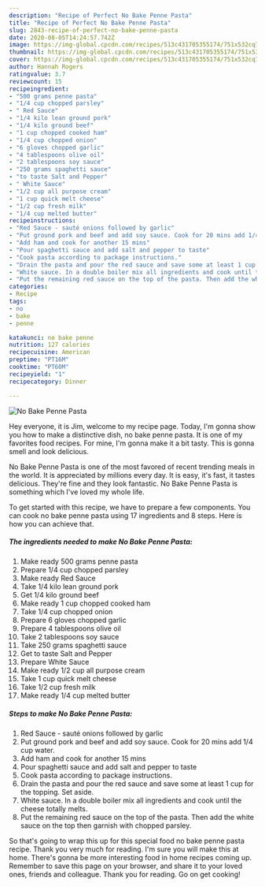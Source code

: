 ```yaml
---
description: "Recipe of Perfect No Bake Penne Pasta"
title: "Recipe of Perfect No Bake Penne Pasta"
slug: 2843-recipe-of-perfect-no-bake-penne-pasta
date: 2020-08-05T14:24:57.742Z
image: https://img-global.cpcdn.com/recipes/513c431705355174/751x532cq70/no-bake-penne-pasta-recipe-main-photo.jpg
thumbnail: https://img-global.cpcdn.com/recipes/513c431705355174/751x532cq70/no-bake-penne-pasta-recipe-main-photo.jpg
cover: https://img-global.cpcdn.com/recipes/513c431705355174/751x532cq70/no-bake-penne-pasta-recipe-main-photo.jpg
author: Hannah Rogers
ratingvalue: 3.7
reviewcount: 15
recipeingredient:
- "500 grams penne pasta"
- "1/4 cup chopped parsley"
- " Red Sauce"
- "1/4 kilo lean ground pork"
- "1/4 kilo ground beef"
- "1 cup chopped cooked ham"
- "1/4 cup chopped onion"
- "6 gloves chopped garlic"
- "4 tablespoons olive oil"
- "2 tablespoons soy sauce"
- "250 grams spaghetti sauce"
- "to taste Salt and Pepper"
- " White Sauce"
- "1/2 cup all purpose cream"
- "1 cup quick melt cheese"
- "1/2 cup fresh milk"
- "1/4 cup melted butter"
recipeinstructions:
- "Red Sauce - sauté onions followed by garlic"
- "Put ground pork and beef and add soy sauce. Cook for 20 mins add 1/4 cup water."
- "Add ham and cook for another 15 mins"
- "Pour spaghetti sauce and add salt and pepper to taste"
- "Cook pasta according to package instructions."
- "Drain the pasta and pour the red sauce and save some at least 1 cup for the topping. Set aside."
- "White sauce. In a double boiler mix all ingredients and cook until the cheese totally melts."
- "Put the remaining red sauce on the top of the pasta. Then add the white sauce on the top then garnish with chopped parsley."
categories:
- Recipe
tags:
- no
- bake
- penne

katakunci: no bake penne 
nutrition: 127 calories
recipecuisine: American
preptime: "PT16M"
cooktime: "PT60M"
recipeyield: "1"
recipecategory: Dinner

---
```



![No Bake Penne Pasta](https://img-global.cpcdn.com/recipes/513c431705355174/751x532cq70/no-bake-penne-pasta-recipe-main-photo.jpg)

Hey everyone, it is Jim, welcome to my recipe page. Today, I'm gonna show you how to make a distinctive dish, no bake penne pasta. It is one of my favorites food recipes. For mine, I'm gonna make it a bit tasty. This is gonna smell and look delicious.

No Bake Penne Pasta is one of the most favored of recent trending meals in the world. It is appreciated by millions every day. It is easy, it's fast, it tastes delicious. They're fine and they look fantastic. No Bake Penne Pasta is something which I've loved my whole life.




To get started with this recipe, we have to prepare a few components. You can cook no bake penne pasta using 17 ingredients and 8 steps. Here is how you can achieve that.

<!--inarticleads1-->

##### The ingredients needed to make No Bake Penne Pasta:

1. Make ready 500 grams penne pasta
1. Prepare 1/4 cup chopped parsley
1. Make ready  Red Sauce
1. Take 1/4 kilo lean ground pork
1. Get 1/4 kilo ground beef
1. Make ready 1 cup chopped cooked ham
1. Take 1/4 cup chopped onion
1. Prepare 6 gloves chopped garlic
1. Prepare 4 tablespoons olive oil
1. Take 2 tablespoons soy sauce
1. Take 250 grams spaghetti sauce
1. Get to taste Salt and Pepper
1. Prepare  White Sauce
1. Make ready 1/2 cup all purpose cream
1. Take 1 cup quick melt cheese
1. Take 1/2 cup fresh milk
1. Make ready 1/4 cup melted butter




<!--inarticleads2-->

##### Steps to make No Bake Penne Pasta:

1. Red Sauce - sauté onions followed by garlic
1. Put ground pork and beef and add soy sauce. Cook for 20 mins add 1/4 cup water.
1. Add ham and cook for another 15 mins
1. Pour spaghetti sauce and add salt and pepper to taste
1. Cook pasta according to package instructions.
1. Drain the pasta and pour the red sauce and save some at least 1 cup for the topping. Set aside.
1. White sauce. In a double boiler mix all ingredients and cook until the cheese totally melts.
1. Put the remaining red sauce on the top of the pasta. Then add the white sauce on the top then garnish with chopped parsley.




So that's going to wrap this up for this special food no bake penne pasta recipe. Thank you very much for reading. I'm sure you will make this at home. There's gonna be more interesting food in home recipes coming up. Remember to save this page on your browser, and share it to your loved ones, friends and colleague. Thank you for reading. Go on get cooking!
